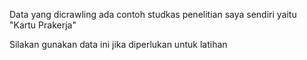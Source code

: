 Data yang dicrawling ada contoh studkas penelitian saya sendiri yaitu "Kartu Prakerja" 

Silakan gunakan data ini jika diperlukan untuk latihan
